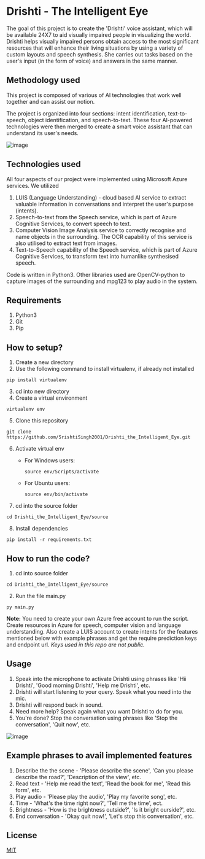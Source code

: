 # Drishti - The Intelligent Eye

The goal of this project is to create the 'Drishti' voice assistant, which will be available 24X7 to aid visually impaired people in visualizing the world. Drishti helps visually impaired persons obtain access to the most significant resources that will enhance their living situations by using a variety of custom layouts and speech synthesis. She carries out tasks based on the user's input (in the form of voice) and answers in the same manner.

## Methodology used

This project is composed of various of AI technologies that work well together and can assist our notion.

The project is organized into four sections: intent identification, text-to-speech, object identification, and speech-to-text.
These four AI-powered technologies were then merged to create a smart voice assistant that can understand its user's needs.

![image](https://user-images.githubusercontent.com/64425886/174514005-3f4d1078-db8d-4c97-aead-4485c64e9e86.png)

## Technologies used
All four aspects of our project were implemented using Microsoft Azure services. We utilized
1. LUIS (Language Understanding) - cloud based AI service to extract valuable information in conversations and interpret the user's purpose (intents).
2. Speech-to-text from the Speech service, which is part of Azure Cognitive Services, to convert speech to text.
3. Computer Vision Image Analysis service to correctly recognise and name objects in the surrounding. The OCR capability of this service is also utilised to extract text from images.
4. Text-to-Speech capability of the Speech service, which is part of Azure Cognitive Services, to transform text into humanlike synthesised speech.

Code is written in Python3. Other libraries used are OpenCV-python to capture images of the surrounding and mpg123 to play audio in the system.

## Requirements
1. Python3
2. Git
3. Pip

## How to setup?
1. Create a new directory
2. Use the following command to install virtualenv, if already not installed
```
pip install virtualenv
```
3. cd into new directory
4. Create a virtual environment
```
virtualenv env
```
5. Clone this repository
```
git clone https://github.com/SrishtiSingh2001/Drishti_the_Intelligent_Eye.git
```
6. Activate virtual env

   * For Windows users:
     ```
     source env/Scripts/activate
     ```
   * For Ubuntu users:
     ```
     source env/bin/activate
     ```
7. cd into the source folder
```
cd Drishti_the_Intelligent_Eye/source
```
8. Install dependencies
```
pip install -r requirements.txt
```

## How to run the code?
1. cd into source folder
```
cd Drishti_the_Intelligent_Eye/source
```
2. Run the file main.py
```
py main.py
```
**Note:** You need to create your own Azure free account to run the script. Create resources in Azure for speech, computer vision and language understanding. Also create a LUIS account to create intents for the features mentioned below with example phrases and get the require prediction keys and endpoint url. *Keys used in this repo are not public.*

## Usage
1. Speak into the microphone to activate Drishti using phrases like 'Hii Drishti', 'Good morning Drishti', 'Help me Drishti', etc.
2. Drishti will start listening to your query. Speak what you need into the mic.
4. Drishti will respond back in sound.
5. Need more help? Speak again what you want Drishti to do for you.
6. You're done? Stop the conversation using phrases like 'Stop the conversation', 'Quit now', etc.

![image](https://user-images.githubusercontent.com/64425886/174523052-6c3b401a-893b-4855-89f3-5dacbb3f8685.png)

## Example phrases to avail implemented features
1. Describe the the scene - 'Please describe the scene', 'Can you please describe the road?', 'Description of the view', etc.
2. Read text - 'Help me read the text', 'Read the book for me', 'Read this form', etc.
3. Play audio - 'Please play the audio', 'Play my favorite song', etc.
4. Time - 'What's the time right now?', 'Tell me the time', ect.
5. Brightness - 'How is the brightness outside?', 'Is it bright ourside?', etc.
6. End conversation - 'Okay quit now!', 'Let's stop this conversation', etc.

## License
[MIT](https://choosealicense.com/licenses/mit/)
